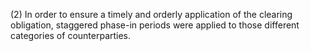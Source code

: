 (2) In order to ensure a timely and orderly application of the clearing obligation, staggered phase-in periods were applied to those different categories of counterparties.
